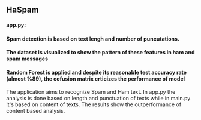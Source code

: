 ## HaSpam

#### app.py:

#### Spam detection is based on text lengh and number of puncutations. 

#### The dataset is visualized to show the pattern of these features in ham and spam messages

#### Random Forest is applied and despite its reasonable test accuracy rate (almost %89), the cofusion matrix crticizes the performance of model

The application aims to recognize Spam and Ham text. In app.py the analysis is done based on length and punctuation of texts while in main.py it's based on content of texts. The results show the outperformance of content based analysis.
